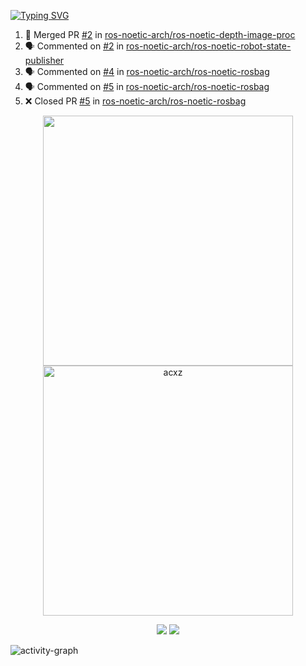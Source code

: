 [![Typing SVG](https://readme-typing-svg.herokuapp.com?size=16&color=AFFFA3&multiline=true&height=75&lines=contributing+to+robotics%2Fae%2Fml%2Fgpu;packaging+it+for+archlinux;ricer)](https://git.io/typing-svg)

<!--START_SECTION:activity-->
1. 🎉 Merged PR [#2](https://github.com/ros-noetic-arch/ros-noetic-depth-image-proc/pull/2) in [ros-noetic-arch/ros-noetic-depth-image-proc](https://github.com/ros-noetic-arch/ros-noetic-depth-image-proc)
2. 🗣 Commented on [#2](https://github.com/ros-noetic-arch/ros-noetic-robot-state-publisher/pull/2#issuecomment-1857296293) in [ros-noetic-arch/ros-noetic-robot-state-publisher](https://github.com/ros-noetic-arch/ros-noetic-robot-state-publisher)
3. 🗣 Commented on [#4](https://github.com/ros-noetic-arch/ros-noetic-rosbag/issues/4#issuecomment-1857286303) in [ros-noetic-arch/ros-noetic-rosbag](https://github.com/ros-noetic-arch/ros-noetic-rosbag)
4. 🗣 Commented on [#5](https://github.com/ros-noetic-arch/ros-noetic-rosbag/pull/5#issuecomment-1857285310) in [ros-noetic-arch/ros-noetic-rosbag](https://github.com/ros-noetic-arch/ros-noetic-rosbag)
5. ❌ Closed PR [#5](https://github.com/ros-noetic-arch/ros-noetic-rosbag/pull/5) in [ros-noetic-arch/ros-noetic-rosbag](https://github.com/ros-noetic-arch/ros-noetic-rosbag)
<!--END_SECTION:activity-->

<p align="center">
  <img width="400em" src=https://github-readme-stats.vercel.app/api?username=acxz&include_all_commits=true&show_icons=true />
  <img width="400em" src="https://github-readme-streak-stats.herokuapp.com/?user=acxz&" alt="acxz" />
</p>

<p align="center">
  <img src=https://github-readme-stats.vercel.app/api/top-langs/?username=acxz&layout=compact />
  <img src=https://github-profile-trophy.vercel.app/?username=acxz&row=2&column=4 />
</p>

![activity-graph](https://github-readme-activity-graph.vercel.app/graph?username=acxz&bg_color=053c4a&color=ffffff&line=76c533&point=8f2fe1&area=true&hide_border=true&hide_title=true)
